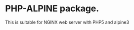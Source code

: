 PHP-ALPINE package.
=========================================================
This is suitable for NGINX web server with PHP5 and alpine3
